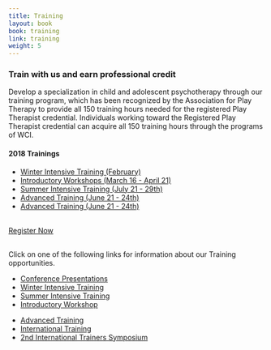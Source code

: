 ```yaml
---
title: Training
layout: book
book: training
link: training
weight: 5
---
```

<div class="row section-hero">
  <div class="col col-sm-10 col-sm-offset-1" style="margin-bottom: 30px;">
    <h3 class="header-title">Train with us and earn professional credit</h3>
    <p>Develop a specialization in child and adolescent psychotherapy through our training program, which has been recognized by the Association for Play Therapy to provide all 150 training hours needed for the registered Play Therapist credential. Individuals working toward the Registered Play Therapist credential can acquire all 150 training hours through the programs of WCI.</p>
    <h4 class="color-primary"><strong>2018 Trainings</strong></h4>
    <ul>
        <li>
            <a href="#winter" class="text-muted">Winter Intensive Training (February)</a>
        </li>
        <li>
            <a href="#intro">Introductory Workshops (March 16 - April 21)</a>
        </li>
        <li>
            <a href="#summer">Summer Intensive Training (July 21 - 29th)</a>
        </li>
        <li>
            <a href="#advanced">Advanced Training (June 21 - 24th)</a>
        </li> 
        <li>
            <a href="#advanced">Advanced Training (June 21 - 24th)</a>
        </li>                                                                                
    </ul><br/>
    <a href="/register" class="btn btn-danger">Register Now</a>
  </div>
  <div class="row">
    <div class="col col-sm-10 col-sm-offset-1">
        <div class="well">Click on one of the following links for information about our Training opportunities.</div>
    </div>
  </div>
  <div class="row">
    <div class="col col-sm-5 col-sm-offset-1">
        <ul class="list-group text-center">
            <li class="list-group-item">
                <a href="#conference" class="btn btn-block btn-success">Conference Presentations</a>
            </li>
            <li class="list-group-item">
                <a href="#winter" class="btn btn-block btn-success">Winter Intensive Training</a>
            </li>
            <li class="list-group-item">
                <a href="#summer" class="btn btn-block btn-success">Summer Intensive Training</a>
            </li>
            <li class="list-group-item">
                <a href="#intro" class="btn btn-block btn-success">Introductory Workshop</a>
            </li>                                                                                  
        </ul>
    </div>
    <div class="col col-sm-5">
        <ul class="list-group text-center">
            <li class="list-group-item">
                <a href="#advanced" class="btn btn-block btn-success">Advanced Training</a>
            </li>
            <li class="list-group-item">
                <a href="#international" class="btn btn-block btn-success">International Training</a>
            </li>
            <li class="list-group-item">
                <a href="#trainers" class="btn btn-block btn-success">2nd International Trainers Symposium</a>
            </li>                                                                                      
        </ul>                                
    </div>
  </div>
</div>
<div class="row separator"></div>
